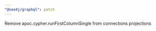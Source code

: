 ```yaml
---
"@neo4j/graphql": patch
---
```


Remove apoc.cypher.runFirstColumnSingle from connections projections
